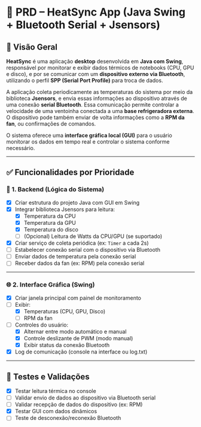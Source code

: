 # 📄 PRD – HeatSync App (Java Swing + Bluetooth Serial + Jsensors)

## 🧩 Visão Geral

**HeatSync** é uma aplicação **desktop** desenvolvida em **Java com Swing**, responsável por monitorar e exibir dados térmicos de notebooks (CPU, GPU e disco), e por se comunicar com um **dispositivo externo via Bluetooth**, utilizando o perfil **SPP (Serial Port Profile)** para troca de dados.

A aplicação coleta periodicamente as temperaturas do sistema por meio da biblioteca **Jsensors**, e envia essas informações ao dispositivo através de uma conexão **serial Bluetooth**. Essa comunicação permite controlar a velocidade de uma ventoinha conectada a uma **base refrigeradora externa**. O dispositivo pode também enviar de volta informações como a **RPM da fan**, ou confirmações de comandos.

O sistema oferece uma **interface gráfica local (GUI)** para o usuário monitorar os dados em tempo real e controlar o sistema conforme necessário.

---

## ✅ Funcionalidades por Prioridade

### 🔧 1. Backend (Lógica do Sistema)
- [X] Criar estrutura do projeto Java com GUI em Swing
- [X] Integrar biblioteca Jsensors para leitura:
  - [X] Temperatura da CPU
  - [X] Temperatura da GPU
  - [X] Temperatura do disco
  - [ ] (Opcional) Leitura de Watts da CPU/GPU (se suportado)
- [X] Criar serviço de coleta periódica (ex: `Timer` a cada 2s)
- [ ] Estabelecer conexão serial com o dispositivo via Bluetooth
- [ ] Enviar dados de temperatura pela conexão serial
- [ ] Receber dados da fan (ex: RPM) pela conexão serial

---

### 🌐 2. Interface Gráfica (Swing)
- [X] Criar janela principal com painel de monitoramento
- [ ] Exibir:
  - [X] Temperaturas (CPU, GPU, Disco)
  - [ ] RPM da fan
- [ ] Controles do usuário:
  - [X] Alternar entre modo automático e manual
  - [X] Controle deslizante de PWM (modo manual)
  - [X] Exibir status da conexão Bluetooth
- [X] Log de comunicação (console na interface ou log.txt)

---

## 🧪 Testes e Validações
- [X] Testar leitura térmica no console
- [ ] Validar envio de dados ao dispositivo via Bluetooth serial
- [ ] Validar recepção de dados do dispositivo (ex: RPM)
- [X] Testar GUI com dados dinâmicos
- [ ] Teste de desconexão/reconexão Bluetooth
